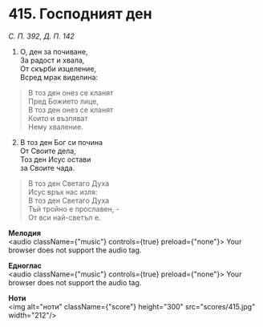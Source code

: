 # 415. Господният ден  

*С. П. 392, Д. П. 142*  

1. О, ден за почиване,  
За радост и хвала,  
От скърби изцеление,  
Всред мрак виделина:  

> В тоз ден онез се кланят  
> Пред Божието лице,  
> В тоз ден онез се кланят  
> Които и възпяват  
> Нему хваление.  

2. В тоз ден Бог си почина  
От Своите дела,  
Тоз ден Исус остави  
за Своите чада.  

> В тоз ден Светаго Духа  
> Исус връх нас изля:  
> В тоз ден Светаго Духа  
> Тъй тройно е прославен, -  
> От вси най-светъл е.  

__Мелодия__  
<audio className={"music"} controls={true} preload={"none"}><source src="mp3/415.mp3" type="audio/mpeg"/>
Your browser does not support the audio tag.
</audio>  

__Едноглас__  
<audio className={"music"} controls={true} preload={"none"}><source src="transp/415.mp3" type="audio/mpeg"/>
Your browser does not support the audio tag.
</audio>  

__Ноти__  
<img alt="ноти" className={"score"} height="300" src="scores/415.jpg" width="212"/>
